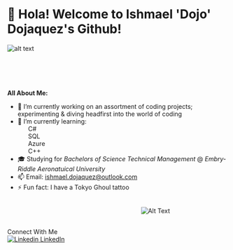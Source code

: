 # 👋 Hola! Welcome to Ishmael 'Dojo' Dojaquez's Github! 

![alt text](https://cdn.wallpapersafari.com/43/39/SI8Fdn.jpg)
<br>
<br>
<br>
<br>
<br>
<br>**All About Me:**
- 🔭 I’m currently working on an assortment of coding projects; experimenting & diving headfirst into the world of coding
- 🌱 I’m currently learning:
<br>&nbsp;&nbsp;&nbsp;&nbsp;&nbsp;&nbsp;C#
<br>&nbsp;&nbsp;&nbsp;&nbsp;&nbsp;&nbsp;SQL
<br>&nbsp;&nbsp;&nbsp;&nbsp;&nbsp;&nbsp;Azure
<br>&nbsp;&nbsp;&nbsp;&nbsp;&nbsp;&nbsp;C++
- 🎓 Studying for *Bachelors of Science Technical Management* @ *Embry-Riddle Aeronatuical University*
- 📫 Email: ishmael.dojaquez@outlook.com
- ⚡ Fun fact: I have a Tokyo Ghoul tattoo
<br><p style="text-align: center;"><br>&nbsp;&nbsp;&nbsp;&nbsp;&nbsp;&nbsp;&nbsp;&nbsp;&nbsp;&nbsp;&nbsp;&nbsp;&nbsp;&nbsp;&nbsp;&nbsp;&nbsp;&nbsp;&nbsp;&nbsp;&nbsp;&nbsp;&nbsp;&nbsp;&nbsp;&nbsp;&nbsp;&nbsp;&nbsp;&nbsp;&nbsp;&nbsp;&nbsp;&nbsp;&nbsp;&nbsp;&nbsp;&nbsp;![Alt Text](https://media.giphy.com/media/cCey0uDZ6Y09O/giphy.gif)</p>


<br>Connect With Me
<br>[![Linkedin](https://i.imgur.com/PZMBafx.png) LinkedIn](https://www.linkedin.com/in/ishmael-dojaquez)


<!--
**IshmaelDojaquez/IshmaelDojaquez** is a ✨ _special_ ✨ repository because its `README.md` (this file) appears on your GitHub profile.


- 🔭 I’m currently working on an assortment of coding projects; experimenting & diving headfirst into the world of coding
- 🌱 I’m currently learning 
    -C#
    -SQL
    -Azure
    -C++
- 🎓 Studying for Bachelors of Science Technical Management @ Embry-Riddle Aeronatuical University
- 📫 Email: ishmael.dojaquez@outlook.com
- ⚡ Fun fact: I am an adament weightlifter, fighter, and traveler


